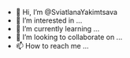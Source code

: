 - 👋 Hi, I’m @SviatlanaYakimtsava
- 👀 I’m interested in ...
- 🌱 I’m currently learning ...
- 💞️ I’m looking to collaborate on ...
- 📫 How to reach me ...

<!---
SviatlanaYakimtsava/SviatlanaYakimtsava is a ✨ special ✨ repository because its `README.md` (this file) appears on your GitHub profile.
You can click the Preview link to take a look at your changes.
--->
